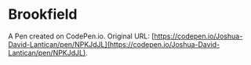 # Brookfield

A Pen created on CodePen.io. Original URL: [https://codepen.io/Joshua-David-Lantican/pen/NPKJdJL](https://codepen.io/Joshua-David-Lantican/pen/NPKJdJL).

